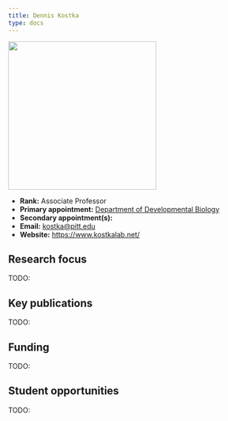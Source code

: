 ```yaml
---
title: Dennis Kostka
type: docs
---
```


<img src="https://www.isb.pitt.edu/sites/default/files/person-images/kosta%20updated%20pic.png" width="300px">

-   **Rank:** Associate Professor
-   **Primary appointment:** [Department of Developmental Biology](https://www.devbio.pitt.edu/)
-   **Secondary appointment(s):**
-   **Email:** <kostka@pitt.edu>
-   **Website:** <https://www.kostkalab.net/>

## Research focus

TODO:

## Key publications

TODO:

## Funding

TODO:

## Student opportunities

TODO:
